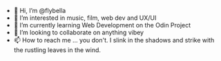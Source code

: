 - 👋 Hi, I’m @flybella
- 👀 I’m interested in music, film, web dev and UX/UI
- 🌱 I’m currently learning Web Development on the Odin Project
- 💞️ I’m looking to collaborate on anything vibey
- 📫 How to reach me ... you don't. I slink in the shadows and strike with the rustling leaves in the wind.

<!---
flybella/flybella is a ✨ special ✨ repository because its `README.md` (this file) appears on your GitHub profile.
You can click the Preview link to take a look at your changes.
--->
